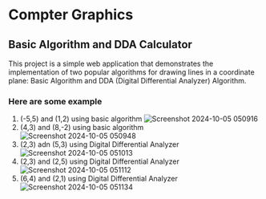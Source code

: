 # Compter Graphics
## Basic Algorithm and DDA Calculator
This project is a simple web application that demonstrates the implementation of two popular algorithms for drawing lines in a coordinate plane: Basic Algorithm and DDA (Digital Differential Analyzer) Algorithm.
### Here are some example
1. (-5,5) and (1,2) using basic algorithm
![Screenshot 2024-10-05 050916](https://github.com/user-attachments/assets/e7da247e-b29a-4b70-8e30-7b225278d0f2)
2. (4,3) and (8,-2) using basic algorithm
![Screenshot 2024-10-05 050948](https://github.com/user-attachments/assets/a41cbc0c-0c2b-4bad-926b-8449d141453e)
3. (2,3) adn (5,3) using Digital Differential Analyzer
![Screenshot 2024-10-05 051013](https://github.com/user-attachments/assets/40ffec1d-a1ba-4035-84be-eb92357652d1)
4. (2,3) and (2,5) using Digital Differential Analyzer
![Screenshot 2024-10-05 051112](https://github.com/user-attachments/assets/6a641b5d-50f0-4bdb-b940-8d84bc79e861)
5. (6,4) and (2,1) using Digital Differential Analyzer
![Screenshot 2024-10-05 051134](https://github.com/user-attachments/assets/4629ed7f-c769-4e90-bee4-e887b888772c)


